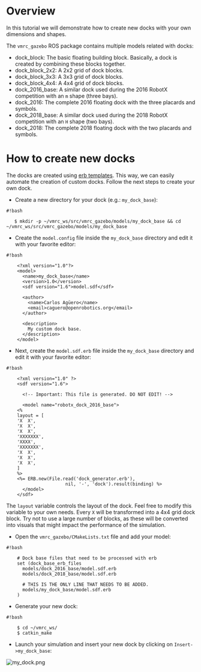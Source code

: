 # Overview

In this tutorial we will demonstrate how to create new docks with your own dimensions and shapes. 

The `vmrc_gazebo` ROS package contains multiple models related with docks:

* dock_block: The basic floating building block. Basically, a dock is created by combining these blocks together.
* dock_block_2x2: A 2x2 grid of dock blocks.
* dock_block_3x3: A 3x3 grid of dock blocks.
* dock_block_4x4: A 4x4 grid of dock blocks.
* dock_2016_base: A similar dock used during the 2016 RobotX competition with an `m` shape (three bays).
* dock_2016: The complete 2016 floating dock with the three placards and symbols.
* dock_2018_base: A similar dock used during the 2018 RobotX competition with an `H` shape (two bays).
* dock_2018: The complete 2018 floating dock with the two placards and symbols.

# How to create new docks

The docks are created using [erb templates](https://en.wikipedia.org/wiki/ERuby). This way, we can easily automate the creation of custom docks. Follow the next steps to create your own dock.

* Create a new directory for your dock (e.g.: `my_dock_base`):

```
#!bash

   $ mkdir -p ~/vmrc_ws/src/vmrc_gazebo/models/my_dock_base && cd ~/vmrc_ws/src/vmrc_gazebo/models/my_dock_base
```

* Create the `model.config` file inside the `my_dock_base` directory and edit it with your favorite editor:


```
#!bash

    <?xml version="1.0"?>
    <model>
      <name>my_dock_base</name>
      <version>1.0</version>
      <sdf version="1.6">model.sdf</sdf>

      <author>
        <name>Carlos Agüero</name>
        <email>caguero@openrobotics.org</email>
      </author>

      <description>
        My custom dock base.
      </description>
    </model>
```

* Next, create the `model.sdf.erb` file inside the `my_dock_base` directory and edit it with your favorite editor:

```
#!bash

    <?xml version="1.0" ?>
    <sdf version="1.6">

      <!-- Important: This file is generated. DO NOT EDIT! -->

      <model name="robotx_dock_2016_base">
    <%
    layout = [
    'X  X',
    'X  X',
    'X  X',
    'XXXXXXX',
    'XXXX',
    'XXXXXXX',
    'X  X',
    'X  X',
    'X  X',
    ]
    %>
    <%= ERB.new(File.read('dock_generator.erb'),
                      nil, '-', 'dock').result(binding) %>
      </model>
    </sdf>
```

The `layout` variable controls the layout of the dock. Feel free to modify this variable to your own needs. Every `X` will be transformed into a 4x4 grid dock block. Try not to use a large number of blocks, as these will be converted into visuals that might impact the performance of the simulation.

* Open the `vmrc_gazebo/CMakeLists.txt` file and add your model:

```
#!bash

    # Dock base files that need to be processed with erb
    set (dock_base_erb_files
      models/dock_2016_base/model.sdf.erb
      models/dock_2018_base/model.sdf.erb

      # THIS IS THE ONLY LINE THAT NEEDS TO BE ADDED.
      models/my_dock_base/model.sdf.erb
    )
```

* Generate your new dock:

```
#!bash

    $ cd ~/vmrc_ws/
    $ catkin_make
```

* Launch your simulation and insert your new dock by clicking on `Insert->my_dock_base`:

![my_dock.png](https://bitbucket.org/repo/BgXLzgM/images/109597433-my_dock.png)